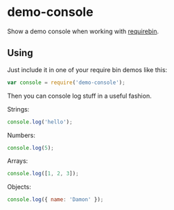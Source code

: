 # demo-console

Show a demo console when working with [requirebin](http://requirebin.com).

## Using

Just include it in one of your require bin demos like this:

```js
var console = require('demo-console');
```

Then you can console log stuff in a useful fashion.

Strings:

```js
console.log('hello');
```

Numbers:

```js
console.log(5);
```

Arrays:

```js
console.log([1, 2, 3]);
```

Objects:

```js
console.log({ name: 'Damon' });
```